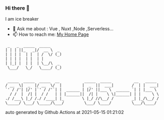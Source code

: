 ### Hi there 👋

I am ice breaker

- 💬 Ask me about : Vue , Nuxt ,Node ,Serverless...
- 📫 How to reach me: [My Home Page](https://icebreaker.top/)

```
 _   _  _____  _____     
| | | ||_   _|/  __ \  _ 
| | | |  | |  | /  \/ (_)
| | | |  | |  | |        
| |_| |  | |  | \__/\  _ 
 \___/   \_/   \____/ (_)
                         
                         
 _____  _____  _____  __           _____  _____          __   _____ 
/ __  \|  _  |/ __  \/  |         |  _  ||  ___|        /  | |  ___|
`' / /'| |/' |`' / /'`| |  ______ | |/' ||___ \  ______ `| | |___ \ 
  / /  |  /| |  / /   | | |______||  /| |    \ \|______| | |     \ \
./ /___\ |_/ /./ /____| |_        \ |_/ //\__/ /        _| |_/\__/ /
\_____/ \___/ \_____/\___/         \___/ \____/         \___/\____/
```

auto generated by Github Actions at 2021-05-15 01:21:02
